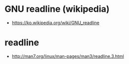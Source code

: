 # GNU readline (wikipedia)

* https://ko.wikipedia.org/wiki/GNU_readline

# readline

* http://man7.org/linux/man-pages/man3/readline.3.html
